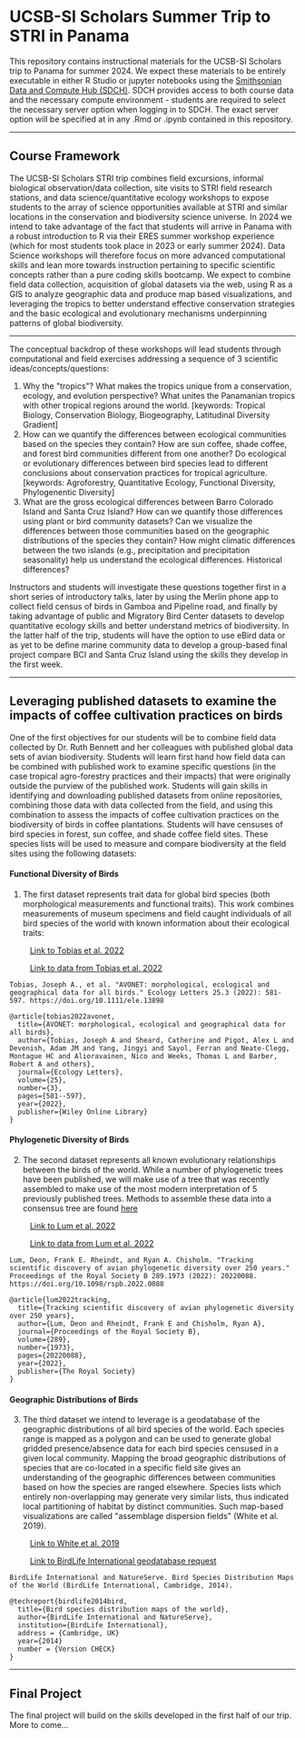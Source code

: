 # UCSB-SI Scholars Summer Trip to STRI in Panama

This repository contains instructional materials for the UCSB-SI Scholars trip to Panama for summer 2024. We expect these materials to be entirely executable in either R Studio or jupyter notebooks using the [Smithsonian Data and Compute Hub (SDCH)](https://smithsonian.2i2c.cloud/). SDCH provides access to both course data and the necessary compute environment - students are required to select the necessary server option when logging in to SDCH. The exact server option will be specified at in any .Rmd or .ipynb contained in this repository. 

--------

## Course Framework

The UCSB-SI Scholars STRI trip combines field excursions, informal biological observation/data collection, site visits to STRI field research stations, and data science/quantitative ecology workshops to expose students to the array of science opportunities available at STRI and similar locations in the conservation and biodiversity science universe. In 2024 we intend to take advantage of the fact that students will arrive in Panama with a robust introduction to R via their ERES summer workshop experience (which for most students took place in 2023 or early summer 2024). Data Science workshops will therefore focus on more advanced computational skills and lean more towards instruction pertaining to specific scientific concepts rather than a pure coding skills bootcamp. We expect to combine field data collection, acquisition of global datasets via the web, using R as a GIS to analyze geographic data and produce map based visualizations, and leveraging the tropics to better understand effective conservation strategies and the basic ecological and evolutionary mechanisms underpinning patterns of global biodiversity. 

--------

The conceptual backdrop of these workshops will lead students through computational and field exercises addressing a sequence of 3 scientific ideas/concepts/questions:

1. Why the "tropics"? What makes the tropics unique from a conservation, ecology, and evolution perspective? What unites the Panamanian tropics with other tropical regions around the world. [keywords: Tropical Biology, Conservation Biology, Biogeography, Latitudinal Diversity Gradient]
2. How can we quantify the differences between ecological communities based on the species they contain? How are sun coffee, shade coffee, and forest bird communities different from one another? Do ecological or evolutionary differences between bird species lead to different conclusions about conservation practices for tropical agriculture. [keywords: Agroforestry, Quantitative Ecology, Functional Diversity, Phylogenentic Diversity]
3. What are the gross ecological differences between Barro Colorado Island and Santa Cruz Island? How can we quantify those differences using plant or bird community datasets? Can we visualize the differences between those communities based on the geographic distributions of the species they contain? How might climatic differences between the two islands (e.g., precipitation and precipitation seasonality) help us understand the ecological differences. Historical differences?

Instructors and students will investigate these questions together first in a short series of introductory talks, later by using the Merlin phone app to collect field census of birds in Gamboa and Pipeline road, and finally by taking advantage of public and Migratory Bird Center datasets to develop quantitative ecology skills and better understand metrics of biodiversity. In the latter half of the trip, students will have the option to use eBird data or as yet to be define marine community data to develop a group-based final project compare BCI and Santa Cruz Island using the skills they develop in the first week. 

------------
## Leveraging published datasets to examine the impacts of coffee cultivation practices on birds

One of the first objectives for our students will be to combine field data collected by Dr. Ruth Bennett and her colleagues with published global data sets of avian biodiversity. Students will learn first hand how field data can be combined with published work to examine specific questions (in the case tropical agro-forestry practices and their impacts) that were originally outside the purview of the published work. Students will gain skills in identifying and downloading published datasets from online repositories, combining those data with data collected from the field, and using this combination to assess the impacts of coffee cultivation practices on the biodiversity of birds in coffee plantations. Students will have censuses of bird species in forest, sun coffee, and shade coffee field sites. These species lists will be used to measure and compare biodiversity at the field sites using the following datasets: 

#### Functional Diversity of Birds
1. The first dataset represents trait data for global bird species (both morphological measurements and functional traits). This work combines measurements of museum specimens and field caught individuals of all bird species of the world with known information about their ecological traits:

&emsp; &emsp; [Link to Tobias et al. 2022](https://onlinelibrary.wiley.com/doi/full/10.1111/ele.13898)  

&emsp; &emsp; [Link to data from Tobias et al. 2022](https://figshare.com/s/b990722d72a26b5bfead)

```
Tobias, Joseph A., et al. "AVONET: morphological, ecological and geographical data for all birds." Ecology Letters 25.3 (2022): 581-597. https://doi.org/10.1111/ele.13898

@article{tobias2022avonet,
  title={AVONET: morphological, ecological and geographical data for all birds},
  author={Tobias, Joseph A and Sheard, Catherine and Pigot, Alex L and Devenish, Adam JM and Yang, Jingyi and Sayol, Ferran and Neate-Clegg, Montague HC and Alioravainen, Nico and Weeks, Thomas L and Barber, Robert A and others},
  journal={Ecology Letters},
  volume={25},
  number={3},
  pages={581--597},
  year={2022},
  publisher={Wiley Online Library}
}
```

#### Phylogenetic Diversity of Birds
2. The second dataset represents all known evolutionary relationships between the birds of the world. While a number of phylogenetic trees have been published, we will make use of a tree that was recently assembled to make use of the most modern interpretation of 5 previously published trees. Methods to assemble these data into a consensus tree are found [here](http://blog.phytools.org/2016/04/consensus-methods-and-computing-average.html)

&emsp; &emsp; [Link to Lum et al. 2022](https://royalsocietypublishing.org/doi/10.1098/rspb.2022.0088)  

&emsp; &emsp; [Link to data from Lum et al. 2022](https://doi.org/10.6084/m9.figshare.c.5923562.v1)  

```
Lum, Deon, Frank E. Rheindt, and Ryan A. Chisholm. "Tracking scientific discovery of avian phylogenetic diversity over 250 years." Proceedings of the Royal Society B 289.1973 (2022): 20220088. https://doi.org/10.1098/rspb.2022.0088

@article{lum2022tracking,
  title={Tracking scientific discovery of avian phylogenetic diversity over 250 years},
  author={Lum, Deon and Rheindt, Frank E and Chisholm, Ryan A},
  journal={Proceedings of the Royal Society B},
  volume={289},
  number={1973},
  pages={20220088},
  year={2022},
  publisher={The Royal Society}
}
```
#### Geographic Distributions of Birds
3. The third dataset we intend to leverage is a geodatabase of the geographic distributions of all bird species of the world. Each species range is mapped as a polygon and can be used to generate global gridded presence/absence data for each bird species censused in a given local community. Mapping the broad geographic distributions of species that are co-located in a specific field site gives an understanding of the geographic differences between communities based on how the species are ranged elsewhere. Species lists which entirely non-overlapping may generate very similar lists, thus indicated local partitioning of habitat by distinct communities. Such map-based visualizations are called "assemblage dispersion fields" (White et al. 2019).     

&emsp; &emsp; [Link to White et al. 2019](https://www.nature.com/articles/s41467-019-10253-6)   

&emsp; &emsp; [Link to BirdLife International geodatabase request](http://datazone.birdlife.org/species/requestdis)  

```
BirdLife International and NatureServe. Bird Species Distribution Maps of the World (BirdLife International, Cambridge, 2014).

@techreport{birdlife2014bird,
  title={Bird species distribution maps of the world},
  author={BirdLife International and NatureServe},
  institution={BirdLife International},
  address = {Cambridge, UK}
  year={2014}
  number = {Version CHECK}
}
```
----------
## Final Project 

The final project will build on the skills developed in the first half of our trip. More to come...




